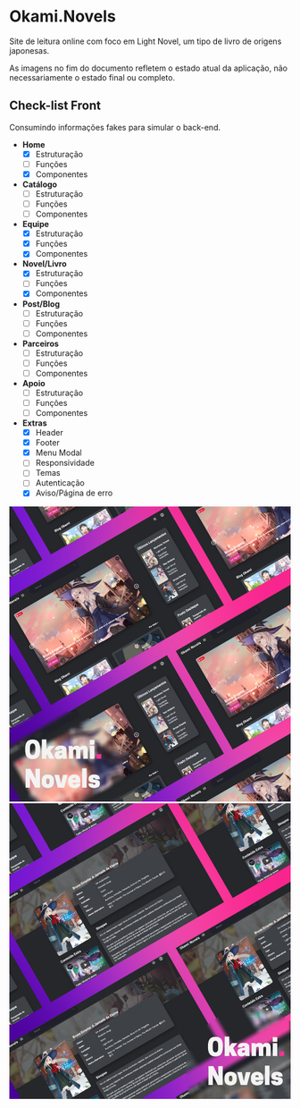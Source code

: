 # Okami.Novels

Site de leitura online com foco em Light Novel, um tipo de livro de origens japonesas.

As imagens no fim do documento refletem o estado atual da aplicação, não necessariamente o estado final ou completo.

## Check-list Front
Consumindo informações fakes para simular o back-end.

- **Home**
	- [x] Estruturação
	- [ ] Funções
	- [x] Componentes
- **Catálogo**
	- [ ] Estruturação
	- [ ] Funções
	- [ ] Componentes
- **Equipe**
	- [x] Estruturação
	- [x] Funções
	- [x] Componentes
- **Novel/Livro**
	- [x] Estruturação
	- [ ] Funções
	- [x] Componentes
- **Post/Blog**
	- [ ] Estruturação
	- [ ] Funções
	- [ ] Componentes
- **Parceiros**
	- [ ] Estruturação
	- [ ] Funções
	- [ ] Componentes
- **Apoio**
	- [ ] Estruturação
	- [ ] Funções
	- [ ] Componentes
- **Extras**
	- [x] Header
	- [x] Footer
	- [x] Menu Modal
	- [ ] Responsividade
	- [ ] Temas
	- [ ] Autenticação
	- [x] Aviso/Página de erro

<section align="center"> 
<img alt="Telzir" src="https://github.com/NaySoares/okami/blob/main/src/assets/okami1.jpg?raw=true" width = "700px" />
<img alt="Okami"
src= "https://github.com/NaySoares/okami/blob/main/src/assets/okami2.jpg?raw=true" width = "700px" />
</section>
